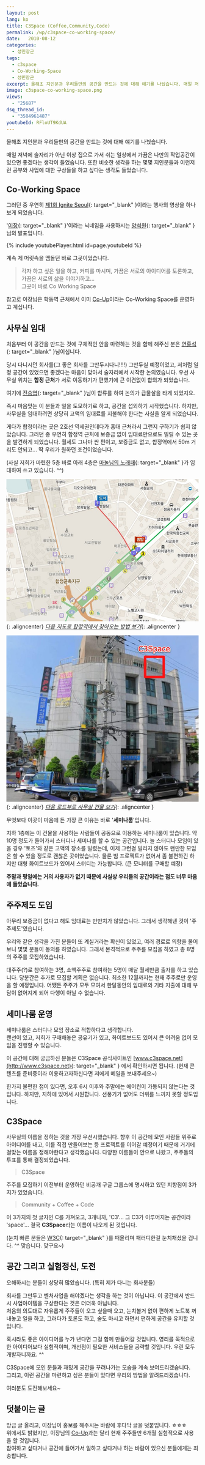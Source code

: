 ```yaml
---
layout: post
lang: ko
title: C3Space (Coffee,Community,Code)
permalink: /wp/c3space-co-working-space/
date:   2010-08-12
categories:
  - 성민장군
tags:
  - c3space
  - Co-Working-Space
  - 성민장군
excerpt: 올해초 지인분과 우리들만의 공간을 만드는 것에 대해 얘기를 나눴습니다. 매일 저녁에 술자리가 아닌 이상 집으로 가서 쉬는 일상에서 가끔은 나만의 작업공간이 있으면 좋겠다는 생각이 들었습니다. 또한 비슷한 생각을 하는 몇몇 지인분들과 이런저런 공부와 사업에 대한 구상들을 하고 싶다는 생각도 들었습니다. 처음부터 이 공간을 만드는 것에 구체적인 안을 마련하는 것을 함께 해주신 분은 연홍석님이십니다. 당시 다니시던 회사를(그 좋은 회사를 그만두시다니!!!!) 그만두실 예정이었고, 저처럼 일정 공간이 있었으면 좋겠다는 마음이 맞아서 술자리에서 시작한 논의였습니다. 우선 사무실 위치는 합정 근처가 서로 이동하기가 편했기에 큰 이견 [...]
image: c3space-co-working-space.png
views:
  - "25687"
dsq_thread_id:
  - "3584961487"
youtubeId: RFloUT9KdUA
---
```


올해초 지인분과 우리들만의 공간을 만드는 것에 대해 얘기를 나눴습니다.

매일 저녁에 술자리가 아닌 이상 집으로 가서 쉬는 일상에서 가끔은 나만의 작업공간이 있으면 좋겠다는 생각이 들었습니다. 또한 비슷한 생각을 하는 몇몇 지인분들과 이런저런 공부와 사업에 대한 구상들을 하고 싶다는 생각도 들었습니다.

## Co-Working Space

그러던 중 우연히 [제1회 Ignite Seoul](http://igniteseoul.org/blog/?p=171){: target="_blank" }이라는 행사의 영상을 하나 보게 되었습니다.
  
'[이장](http://twitter.com/ejang){: target="_blank" }'이라는 닉네임을 사용하시는 [양석원](http://ejang.net/){: target="_blank" }님의 발표입니다.

{% include youtubePlayer.html id=page.youtubeId %}

계속 제 머릿속을 맴돌던 바로 그곳이었습니다.

> 각자 하고 싶은 일을 하고, 커피를 마시며, 가끔은 서로의 아이디어를 토론하고, 가끔은 서로의 삶을 이야기하고...  
> 그곳이 바로 Co Working Space

참고로 이장님은 학동역 근처에서 이미 [Co-Up](http://co-up.com/)이라는 Co-Working Space를 운영하고 계십니다.

## 사무실 임대

처음부터 이 공간을 만드는 것에 구체적인 안을 마련하는 것을 함께 해주신 분은 [연홍석](http://blog.wystan.net/){: target="_blank" }님이십니다.

당시 다니시던 회사를(그 좋은 회사를 그만두시다니!!!!) 그만두실 예정이었고, 저처럼 일정 공간이 있었으면 좋겠다는 마음이 맞아서 술자리에서 시작한 논의였습니다. 우선 사무실 위치는 **합정 근처**가 서로 이동하기가 편했기에 큰 이견없이 합의가 되었습니다.

여기에 [전승엽](http://me2day.net/yubs){: target="_blank" }님이 합류를 하여 논의가 급물살을 타게 되었지요.

즉시 마음맞는 이 분들과 일을 도모하기로 하고, 공간을 섭외하기 시작했습니다. 하지만, 사무실을 임대하려면 상당히 고액의 임대료를 지불해야 한다는 사실을 알게 되었습니다.

게다가 합정이라는 곳은 2호선 역세권인데다가 홍대 근처라서 그런지 구하기가 쉽지 않았습니다. 그러던 중 우연히 합정역 근처에 보증금 없이 임대료만으로도 빌릴 수 있는 곳을 발견하게 되었습니다. 월세도 그나마 싼 편이고, 보증금도 없고, 합정역에서 50m 거리도 안되고... 딱 우리가 원하던 조건이었습니다.
  
(사실 저희가 마련한 5층 바로 아래 4층은 [마눌님의 노래패](http://www.uni-nara.com){: target="_blank" }가 임대하여 쓰고 있습니다. ^^)

![C3Space 찾아오기](/assets/img/2010/jangkunblog_100811_2.jpg){: .aligncenter}
*[다음 지도로 합정역에서 찾아오는 방법 보기](http://local.daum.net/map/index.jsp?SP=RIS&sX=481363&sY=1125424&eX=481046&eY=1125774&map_type=TYPE_MAP&map_hybrid=true&sName=%BC%AD%BF%EF%C6%AF%BA%B0%BD%C3+%B8%B6%C6%F7%B1%B8+%BC%AD%B1%B3%B5%BF&eName=%BC%AD%BF%EF%C6%AF%BA%B0%BD%C3+%B8%B6%C6%F7%B1%B8+%BC%AD%B1%B3%B5%BF)*{: .aligncenter }

![남성빌딩 5층](/assets/img/2010/jangkunblog_100811_1.jpg){: .aligncenter}
*[다음 로드뷰로 사무실 건물 보기](http://local.daum.net/map/index.jsp?wx=481056&wy=1125750&level=3&panoid=4258222&zoom=0&pan=6.016056848873632&tilt=-8.355634512324507&poi=false&map_type=TYPE_MAP&map_hybrid=true&map_attribute=ROADVIEW&screenMode=normal)*{: .aligncenter }

무엇보다 이곳이 마음에 든 가장 큰 이유는 바로 '**세미나룸**'입니다.

지하 1층에는 이 건물을 사용하는 사람들이 공동으로 이용하는 세미나룸이 있습니다. 약 10명 정도가 들어가서 스터디나 세미나를 할 수 있는 공간입니다. 늘 스터디나 모임이 있을 경우 '토즈'와 같은 고액의 장소를 빌렸는데, 이제 그런걸 빌리지 않아도 왠만한 모임은 할 수 있을 정도로 괜찮은 곳이었습니다. 물론 빔 프로젝트가 없어서 좀 불편하긴 하지만 대형 화이트보드가 있어서 스터디는 가능합니다. (큰 모니터를 구매할 예정)

**주말과 평일에는 거의 사용자가 없기 때문에 사실상 우리들의 공간이라는 점도 너무 마음에 들었습니다.**

## 주주제도 도입

아무리 보증금이 없다고 해도 임대료는 만만치가 않았습니다. 그래서 생각해낸 것이 '주주제도'였습니다.

우리와 같은 생각을 가진 분들이 또 계실거라는 확신이 있었고, 여러 경로로 의향을 물어보니 몇몇 분들이 동의를 하였습니다. 그래서 본격적으로 주주를 모집을 하였고 총 8명의 주주를 모집하였습니다.

대주주(?)로 참여하는 3명, 소액주주로 참여하는 5명이 매달 월세만큼 출자를 하고 있습니다. 당분간은 추가로 모집할 계획은 없습니다. 최소한 12월까지는 현재 주주로만 운영을 할 예정입니다. 어쨌든 주주가 모두 모여서 한달동안의 임대료와 기타 지출에 대해 부담이 없어지게 되어 다행이 아닐 수 없습니다.

## 세미나룸 운영

세미나룸은 스터디나 모임 장소로 적합하다고 생각합니다.  
랜선이 있고, 저희가 구매해놓은 공유기가 있고, 화이트보드도 있어서 큰 어려움 없이 모임을 진행할 수 있습니다.

이 공간에 대해 궁금하신 분들은 C3Space 공식사이트인 [www.c3space.net](http://www.c3space.net){: target="_blank" } 에서 확인하시면 됩니다. (현재 콘텐츠를 준비중이라 이용하고자하신다면 저에게 메일을 보내주세요~)

한가지 불편한 점이 있다면, 오후 6시 이후와 주말에는 에어컨이 가동되지 않는다는 것입니다. 하지만, 지하에 있어서 시원합니다. 선풍기가 없어도 더위를 느끼지 못할 정도입니다.

## C3Space

사무실의 이름을 정하는 것을 가장 우선시했습니다. 향후 이 공간에 모인 사람들 위주로 아이디어를 내고, 이를 직접 만들어보는 등 프로젝트를 이어갈 예정이기 때문에 거기에 걸맞는 이름을 정해야한다고 생각했습니다. 다양한 이름들이 안으로 나왔고, 주주들의 투표를 통해 결정되었습니다.

> C3Space

주주를 모집하기 이전부터 운영하던 비공개 구글 그룹스에 명시하고 있던 지향점이 3가지가 있었습니다.

> Community + Coffee + Code

이 3가지의 첫 글자인 C를 가져오고, 3개니까, 'C3'... 그 C3가 이루어지는 공간이라 'space'... 결국 **C3Space**라는 이름이 나오게 된 것입니다.
  
(눈치 빠른 분들은 [W3C](http://www.w3c.org){: target="_blank" }를 떠올리며 패러디한걸 눈치채셨을 겁니다. ^^ 맞습니다. 맞구요~)

## 공간 그리고 실험정신, 도전

오해하시는 분들이 상당히 많았습니다. (특히 제가 다니는 회사분들)

회사를 그만두고 벤처사업을 해야겠다는 생각을 하는 것이 아닙니다. 이 공간에서 반드시 사업아이템을 구상한다는 것은 더더욱 아닙니다.  
처음의 의도대로 자유롭게 주주들이 오고 싶을때 오고, 눈치볼거 없이 편하게 노트북 꺼내놓고 일을 하고, 그러다가 토론도 하고, 술도 마시고 하면서 편하게 공간을 유지할 것입니다.

혹시라도 좋은 아이디어를 누가 낸다면 그걸 함께 만들어갈 것입니다. 영리를 목적으로한 아이디어보다 실험적이며, 개선점이 필요한 서비스들을 공략할 것입니다. 우린 모두 개발자니까요. ^^

C3Space에 모인 분들과 재밌게 공간을 꾸려나가는 모습을 계속 보여드리겠습니다.  
그리고, 이런 공간을 마련하고 싶은 분들이 있다면 우리의 방법을 알려드리겠습니다.

여러분도 도전해보세요~

## 덧붙이는 글

방금 글 올리고, 이장님이 홍보를 해주시는 바람에 후다닥 글을 덧붙입니다. ㅎㅎㅎ  
위에서도 밝혔지만, 이장님의 [Co-Up](http://co-up.com/)과는 달리 현재 주주들만 6개월 실험적으로 사용을 할 것입니다.   
참여하고 싶다거나 공간에 들어가서 일하고 싶다거나 하는 바람이 있으신 분들에게는 죄송합니다.
